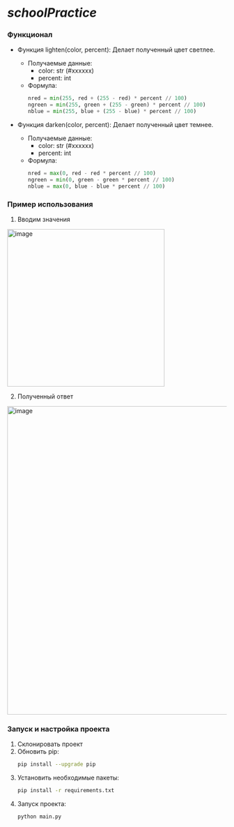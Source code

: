 # _schoolPractice_

### Функционал
- Функция lighten(сolor, percent):
  Делает полученный цвет светлее.
  - Получаемые данные:
    - color: str (#xxxxxx)
    - percent: int
  - Формула:
    ```python
    nred = min(255, red + (255 - red) * percent // 100) 
    ngreen = min(255, green + (255 - green) * percent // 100)
    nblue = min(255, blue + (255 - blue) * percent // 100)
    ```
    
- Функция darken(сolor, percent):
  Делает полученный цвет темнее.
  - Получаемые данные:
    - color: str (#xxxxxx)
    - percent: int
  - Формула:
    ```python
    nred = max(0, red - red * percent // 100)
    ngreen = min(0, green - green * percent // 100)
    nblue = max(0, blue - blue * percent // 100)
    ```
  
### Пример использования
1. Вводим значения
<img width="361" alt="image" src="https://github.com/strikestr/schoolPractice/assets/68343771/fbd333d1-dfb6-4239-a203-0dba8e38c683">
   
2. Полученный ответ
<img width="707" alt="image" src="https://github.com/strikestr/schoolPractice/assets/68343771/bc4cbd87-3df3-4722-a5a5-f5f0296fc693">

### Запуск и настройка проекта
1. Склонировать проект
2. Обновить pip:
   ```bash
   pip install --upgrade pip
   ```
3. Установить необходимые пакеты:
   ```bash
   pip install -r requirements.txt
   ```
4. Запуск проекта:
   ```bash
   python main.py
   ```
    
